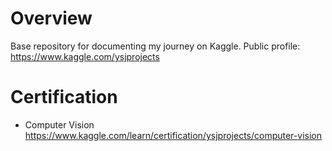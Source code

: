 # Overview
Base repository for documenting my journey on Kaggle. Public profile: https://www.kaggle.com/ysjprojects

# Certification
- Computer Vision https://www.kaggle.com/learn/certification/ysjprojects/computer-vision
